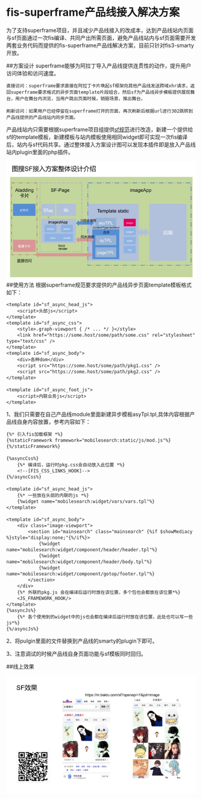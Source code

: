 # fis-superframe产品线接入解决方案

为了支持superframe项目，并且减少产品线接入的改成本，达到产品线站内页面与sf页面通过一次fis编译、共同产出所需页面，避免产品线站内与sf页面需要开发两套业务代码而提供的fis-superframe产品线解决方案，目前只针对fis3-smarty开放。

##方案设计
superframe能够为阿拉丁导入产品线提供连贯性的动作，提升用户访问体验和访问速度。

	直接访问：superframe要求直接在阿拉丁卡片唤起sf框架向其他产品线发送跨域xhr请求，返回superframe要求格式的异步页面template片段组合，然后sf为产品线异步模板提供展现舞台，用户在舞台内浏览，当用户跳出页面时候，销毁场景，推出舞台。

	刷新访问：如果用户已经停留在superframe打开的页面，再次刷新后根据url进行302跳转到产品线提供的产品线站内同步页面。

产品线站内只需要根据superframe项目组提供<a href="http://gitlab.baidu.com/superframe/superframe/wikis/specs-of-service">sf规范</a>进行改造，新建一个提供给sf的template模板，新建模板与站内模板使用相同widget即可实现一次fis编译后，站内与sf代码共享。通过整体接入方案设计图可以发现本插件即是放入产品线站内plugin里面的php插件。

<div align="center">
	<img src="./image/sf_01.jpg" />
</div>
##使用方法
根据superframe规范要求提供的产品线异步页面template模板格式如下：
	

	<template id="sf_async_head_js">
        <script>头部js</script>
    </template>
    <template id="sf_async_css">
        <style>.graph-viewport { /* ... */ }</style>
        <link href="https://some.host/some/path/some.css" rel="stylesheet" type="text/css" />
    </template>
    <template id="sf_async_body">
        <div>各种dom</div>
        <script src="https://some.host/some/path/pkg1.css" />
        <script src="https://some.host/some/path/pkg2.css" />
    </template>

    <template id="sf_async_foot_js">
        <script>内联业务js</script>
    </template>


1、我们只需要在自己产品线module里面新建异步模板asyTpl.tpl,具体内容根据产品线自身内容放置，参考内容如下：


	{%* 引入fis加载框架 *%}
	{%staticFramework framework="mobilesearch:static/js/mod.js"%}{%/staticFramework%}

    {%asyncCss%}
    	{%* 编译后，运行时pkg.css会自动放入此位置 *%}
    	<!--[FIS_CSS_LINKS_HOOK]-->
    {%/asyncCss%}

    <template id="sf_async_head_js">
        {%* 一些放在头部的内联的js *%}
        {%widget name="mobilesearch:widget/vars/vars.tpl"%}
    </template>

    <template id="sf_async_body">
        <div class="image-viewport">
            <section id="mainsearch" class="mainsearch" {%if $showMediacy %}style="display:none;"{%/if%}>
                {%widget name="mobilesearch:widget/component/header/header.tpl"%}
                {%widget name="mobilesearch:widget/component/header/body.tpl"%}
                {%widget name="mobilesearch:widget/component/gotop/footer.tpl"%}
            </section>
        </div>
        {%* 外联的pkg.js 会在编译后运行时放在该位置，多个包也会都放在该位置*%}
        <JS_FRAMEWORK_HOOK/> 
    </template>
    {%asyncJs%}
		{%* 各个使用到的widget中的js也会都在编译后运行时放在该位置，此处也可以写一些js*%}
    {%/asyncJs%}


2、将pulgin里面的文件替换到产品线的smarty的plugin下即可。

3、注意调试的时候产品线自身页面功能与sf模板同时回归。


##线上效果

<div align="center">
	<img src="./image/sf_02.jpg" />
</div>
